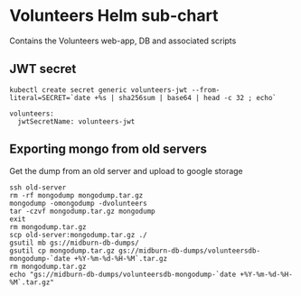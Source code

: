 # Volunteers Helm sub-chart

Contains the Volunteers web-app, DB and associated scripts


## JWT secret

```
kubectl create secret generic volunteers-jwt --from-literal=SECRET=`date +%s | sha256sum | base64 | head -c 32 ; echo`
```

```
volunteers:
  jwtSecretName: volunteers-jwt
```


## Exporting mongo from old servers

Get the dump from an old server and upload to google storage

```
ssh old-server
rm -rf mongodump mongodump.tar.gz
mongodump -omongodump -dvolunteers
tar -czvf mongodump.tar.gz mongodump
exit
rm mongodump.tar.gz
scp old-server:mongodump.tar.gz ./
gsutil mb gs://midburn-db-dumps/
gsutil cp mongodump.tar.gz gs://midburn-db-dumps/volunteersdb-mongodump-`date +%Y-%m-%d-%H-%M`.tar.gz
rm mongodump.tar.gz
echo "gs://midburn-db-dumps/volunteersdb-mongodump-`date +%Y-%m-%d-%H-%M`.tar.gz"
```

